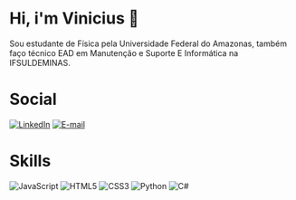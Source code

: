 <h1>Hi, i'm Vinicius 👋</h1>
<p> Sou estudante de Física pela Universidade Federal do Amazonas, também faço técnico EAD em Manutenção e Suporte E Informática na IFSULDEMINAS.  </p>

# Social

[![LinkedIn](https://img.shields.io/badge/LinkedIn-000?style=for-the-badge&logo=linkedin&logoColor=0E76A8)](https://www.linkedin.com/in/vinicius-campelo-36789b203/)
[![E-mail](https://img.shields.io/badge/-Email-000?style=for-the-badge&logo=microsoft-outlook&logoColor=007BFF)](mailto:viniciusaqc@gmail.,com)

# Skills

![JavaScript](https://img.shields.io/badge/JavaScript-000?style=for-the-badge&logo=javascript)
![HTML5](https://img.shields.io/badge/HTML5-000?style=for-the-badge&logo=html5)
![CSS3](https://img.shields.io/badge/CSS3-000?style=for-the-badge&logo=css3&logoColor=264CE4)
![Python](https://img.shields.io/badge/Python-000?style=for-the-badge&logo=python)
![C#](https://img.shields.io/badge/C%23-000?style=for-the-badge&logo=c-sharp&logoColor=823085)


